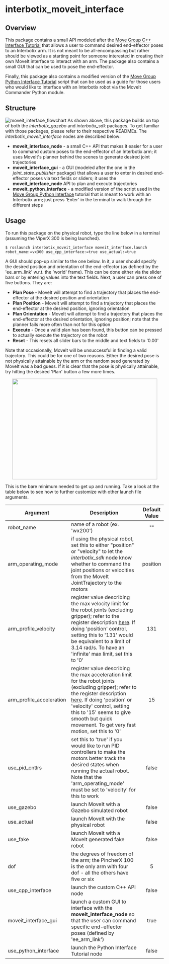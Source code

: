 # interbotix_moveit_interface

## Overview
This package contains a small API modeled after the [Move Group C++ Interface Tutorial](https://github.com/ros-planning/moveit_tutorials/blob/kinetic-devel/doc/move_group_interface/src/move_group_interface_tutorial.cpp) that allows a user to command desired end-effector poses to an Interbotix arm. It is not meant to be all-encompassing but rather should be viewed as a starting point for someone interested in creating their own MoveIt interface to interact with an arm. The package also contains a small GUI that can be used to pose the end-effector.

Finally, this package also contains a modified version of the [Move Group Python Interface Tutorial](https://github.com/ros-planning/moveit_tutorials/blob/kinetic-devel/doc/move_group_python_interface/scripts/move_group_python_interface_tutorial.py) script that can be used as a guide for those users who would like to interface with an Interbotix robot via the MoveIt Commander Python module.

## Structure
![moveit_interface_flowchart](images/moveit_interface_flowchart.png)
As shown above, this package builds on top of both the *interbotix_gazebo* and *interbotix_sdk* packages. To get familiar with those packages, please refer to their respective READMEs. The *interbotix_moveit_interface* nodes are described below:
- **moveit_interface_node** - a small C++ API that makes it easier for a user to command custom poses to the end-effector of an Interbotix arm; it uses MoveIt's planner behind the scenes to generate desired joint trajectories
- **moveit_interface_gui** - a GUI (modeled after the one in the *joint_state_publisher* package) that allows a user to enter in desired end-effector poses via text fields or sliders; it uses the **moveit_interface_node** API to plan and execute trajectories
- **moveit_python_interface** - a modified version of the script used in the [Move Group Python Interface](http://docs.ros.org/kinetic/api/moveit_tutorials/html/doc/move_group_python_interface/move_group_python_interface_tutorial.html) tutorial that is meant to work with an Interbotix arm; just press 'Enter' in the terminal to walk through the different steps

## Usage
To run this package on the physical robot, type the line below in a terminal (assuming the ViperX 300 is being launched).
```
$ roslaunch interbotix_moveit_interface moveit_interface.launch robot_name:=vx300 use_cpp_interface:=true use_actual:=true
```
A GUI should pop-up similar to the one below. In it, a user should specify the desired position and orientation of the end-effector (as defined by the 'ee_arm_link' w.r.t. the 'world' frame). This can be done either via the slider bars or by entering values into the text fields. Next, a user can press one of five buttons. They are:
- **Plan Pose** - MoveIt will attempt to find a trajectory that places the end-effector at the desired position and orientation
- **Plan Position** - MoveIt will attempt to find a trajectory that places the end-effector at the desired position, ignoring orientation
- **Plan Orientation** - MoveIt will attempt to find a trajectory that places the end-effector at the desired orientation, ignoring position; note that the planner fails more often than not for this option
- **Execute** - Once a valid plan has been found, this button can be pressed to actually execute the trajectory on the robot
- **Reset** - This resets all slider bars to the middle and text fields to '0.00'

Note that occasionally, MoveIt will be unsuccessful in finding a valid trajectory. This could be for one of two reasons. Either the desired pose is not physically attainable by the arm or the random seed generated by MoveIt was a bad guess. If it is clear that the pose is physically attainable, try hitting the desired 'Plan' button a few more times.

<p align="center">
  <img width="461" height="320" src="images/moveit_interface_gui.png">
</p>

This is the bare minimum needed to get up and running. Take a look at the table below to see how to further customize with other launch file arguments.

| Argument | Description | Default Value |
| -------- | ----------- | :-----------: |
| robot_name | name of a robot (ex. 'wx200') | "" |
| arm_operating_mode | if using the physical robot, set this to either "position" or "velocity" to let the *interbotix_sdk* node know whether to command the joint positions or velocities from the MoveIt JointTrajectory to the motors | position |
| arm_profile_velocity | register value describing the max velocity limit for the robot joints (excluding gripper); refer to the register description [here](http://emanual.robotis.com/docs/en/dxl/x/xm430-w350/#profile-velocity112). If doing 'position' control, setting this to '131' would be equivalent to a limit of 3.14 rad/s. To have an 'infinite' max limit, set this to '0' | 131 |
| arm_profile_acceleration | register value describing the max acceleration limit for the robot joints (excluding gripper); refer to the register description [here](http://emanual.robotis.com/docs/en/dxl/x/xm430-w350/#profile-acceleration108). If doing 'position' or 'velocity' control, setting this to '15' seems to give smooth but quick movement. To get very fast motion, set this to '0' | 15 |
| use_pid_cntlrs | set this to 'true' if you  would like to run PID controllers to make the motors better track the desired states when running the actual robot. Note that the 'arm_operating_mode' must be set to 'velocity' for this to work | false |
| use_gazebo | launch MoveIt with a Gazebo simulated robot | false |
| use_actual | launch MoveIt with the physical robot | false |
| use_fake | launch MoveIt with a MoveIt generated fake robot | false |
| dof | the degrees of freedom of the arm; the PincherX 100 is the only arm with four dof - all the others have five or six | 5 |
| use_cpp_interface | launch the custom C++ API node | false |
| moveit_interface_gui | launch a custom GUI to interface with the **moveit_interface_node** so that the user can command specific end-effector poses (defined by 'ee_arm_link') | true |
| use_python_interface | launch the Python Interface Tutorial node | false |
